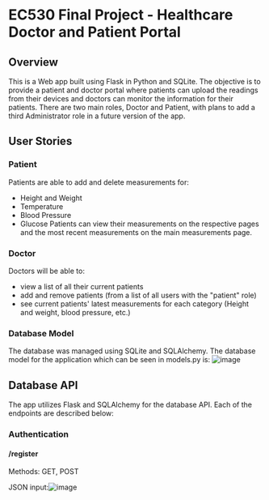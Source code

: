 #  EC530 Final Project - Healthcare Doctor and Patient Portal

## Overview
This is a Web app built using Flask in Python and SQLite. The objective is to provide a patient and doctor portal where patients can upload the readings from their devices and doctors can monitor the information for their patients. There are two main roles, Doctor and Patient, with plans to add a third Administrator role in a future version of the app.

## User Stories

### Patient
Patients are able to add and delete measurements for:
- Height and Weight
- Temperature
- Blood Pressure
- Glucose
Patients can view their measurements on the respective pages and the most recent measurements on the main measurements page.

### Doctor
Doctors will be able to:
- view a list of all their current patients
- add and remove patients (from a list of all users with the "patient" role)
- see current patients' latest measurements for each category (Height and weight, blood pressure, etc.)

### Database Model
The database was managed using SQLite and SQLAlchemy. The database model for the application which can be seen in models.py is:
![image](https://user-images.githubusercontent.com/13345034/171961362-c91463ac-ac6b-474b-abc1-17fab8d0fcc6.png)


## Database API
The app utilizes Flask and SQLAlchemy for the database API. Each of the endpoints are described below:

### Authentication

#### /register
Methods: GET, POST

JSON input:![image](https://user-images.githubusercontent.com/13345034/171964198-67e07bd9-b13c-4727-82c1-c3f054a1eab0.png)
